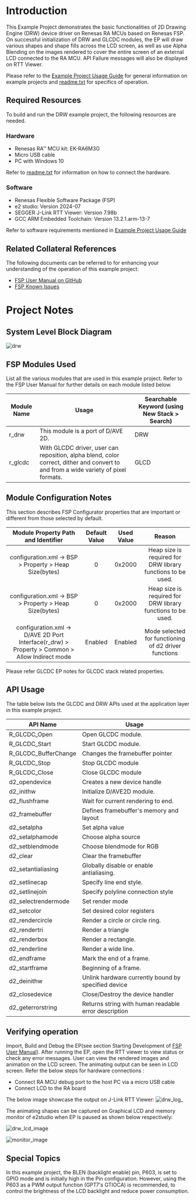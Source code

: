 # Introduction #

This Example Project demonstrates the basic functionalities of 2D Drawing Engine (DRW) device driver on Renesas RA MCUs based on Renesas FSP. On successful initialization
of DRW and GLCDC modules, the EP will draw various shapes and shape fills across the LCD screen, as well as use Alpha Blending on the images rendered
to cover the entire screen of an external LCD connected to the RA MCU. API Failure messages will also be displayed on RTT Viewer.

Please refer to the [Example Project Usage Guide](https://github.com/renesas/ra-fsp-examples/blob/master/example_projects/Example%20Project%20Usage%20Guide.pdf) 
for general information on example projects and [readme.txt](./readme.txt) for specifics of operation.

## Required Resources ##
To build and run the DRW example project, the following resources are needed.

### Hardware ###
* Renesas RA™ MCU kit: EK-RA6M3G
* Micro USB cable
* PC with Windows 10 

Refer to [readme.txt](./readme.txt) for information on how to connect the hardware.

### Software ###
* Renesas Flexible Software Package (FSP)
* e2 studio: Version 2024-07
* SEGGER J-Link RTT Viewer: Version 7.98b
* GCC ARM Embedded Toolchain: Version 13.2.1.arm-13-7

Refer to software requirements mentioned in [Example Project Usage Guide](https://github.com/renesas/ra-fsp-examples/blob/master/example_projects/Example%20Project%20Usage%20Guide.pdf)

## Related Collateral References ##
The following documents can be referred to for enhancing your understanding of 
the operation of this example project:
- [FSP User Manual on GitHub](https://renesas.github.io/fsp/)
- [FSP Known Issues](https://github.com/renesas/fsp/issues)

# Project Notes #

## System Level Block Diagram ##
![drw](images/DRW_HLD.jpg "DRW Block Diagram")

## FSP Modules Used ##
List all the various modules that are used in this example project. Refer to the FSP User Manual for further details on each module listed below.

| Module Name | Usage  | Searchable Keyword (using New Stack > Search) |
|-------------|-----------------------------------------------|-----------------------------------------------|
| r_drw | This module is a port of D/AVE 2D.| DRW |
| r_glcdc | With GLCDC driver, user can reposition, alpha blend, color correct, dither and convert to and from a wide variety of pixel formats.| GLCD |

## Module Configuration Notes ##
This section describes FSP Configurator properties that are important or different from those selected by default. 

|   Module Property Path and Identifier   |   Default Value   |   Used Value   |   Reason   |
| :-------------------------------------: | :---------------: | :------------: | :--------: |
|   configuration.xml -> BSP > Property > Heap Size(bytes)  |  0   | 0x2000  |  Heap size is required for DRW library functions to be used. |
|   configuration.xml -> BSP > Property > Heap Size(bytes)  |  0   | 0x2000  |  Heap size is required for DRW library functions to be used. |
|   configuration.xml -> D/AVE 2D Port Interface(r_drw) > Property > Common > Allow Indirect mode  |  Enabled   | Enabled  | Mode selected for functioning of d2 driver functions |

Please refer GLCDC EP notes for GLCDC stack related properties.

## API Usage ##

The table below lists the GLCDC and DRW APIs used at the application layer in this example project.

| API Name    | Usage                                                                          |
|-------------|--------------------------------------------------------------------------------|
|R_GLCDC_Open| Open GLCDC module. |
|R_GLCDC_Start| Start GLCDC module. |
|R_GLCDC_BufferChange| Changes the framebuffer pointer |
|R_GLCDC_Stop| Stop GLCDC module |
|R_GLCDC_Close| Close GLCDC module |
|d2_opendevice| Creates a new device handle |
|d2_inithw| Initialize D/AVE2D module. |
|d2_flushframe| Wait for current rendering to end.|
|d2_framebuffer| Defines framebuffer's memory and layout |
|d2_setalpha| Set alpha value |
|d2_setalphamode| Choose alpha source|
|d2_setblendmode| Choose blendmode for RGB|
|d2_clear| Clear the framebuffer|
|d2_setantialiasing| Globally disable or enable antialiasing.|
|d2_setlinecap| Specify line end style.|
|d2_setlinejoin| Specify polyline connection style|
|d2_selectrendermode| Set render mode |
|d2_setcolor| Set desired color registers |
|d2_rendercircle| Render a circle or circle ring. |
|d2_rendertri| Render a triangle |
|d2_renderbox| Render a rectangle. |
|d2_renderline| Render a wide line. |
|d2_endframe| Mark the end of a frame. |
|d2_startframe|Beginning of a frame.|
|d2_deinithw| Unlink hardware currently bound by specified device|
|d2_closedevice| Close/Destroy the device handler |
|d2_geterrorstring| Returns string with human readable error description|


## Verifying operation ##
Import, Build and Debug the EP(see section Starting Development of [FSP User Manual](https://renesas.github.io/fsp/)). After running the EP, open the RTT viewer to view status or
check any error messages.
User can view the rendered images and animation on the LCD screen.
The animating output can be seen in LCD screen.
Refer the below steps for hardware connections :
* Connect RA MCU debug port to the host PC via a micro USB cable
* Connect LCD to the RA board

The below image showcase the output on J-Link RTT Viewer:
![drw_log_](images/RTT_LOG.jpg "RTT_LOG")

The animating shapes can be captured on Graphical LCD and memory monitor of e2studio when EP is paused as shown below respectively:

![drw_lcd_image](images/LCD_image.jpg "DRW_LCD_IMAGE")


![monitor_image](images/mem_monitor_image.jpg "MONITOR_IMAGE")

## Special Topics ##
In this example project, the BLEN (backlight enable) pin, P603, is set to GPIO mode and is initially high in the Pin configuration.
However, using the P603 as a PWM output function (GPT7's GTIOCA) is recommended, to control the brightness of the LCD backlight and reduce power consumption.




